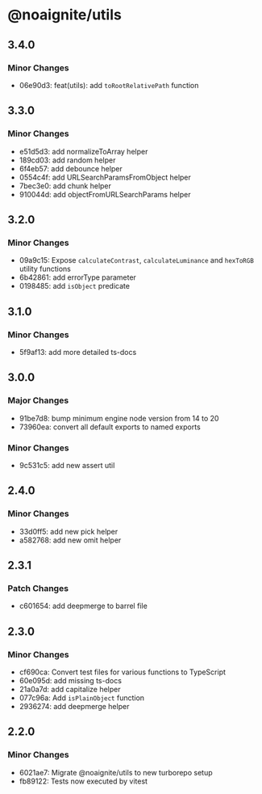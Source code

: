 # @noaignite/utils

## 3.4.0

### Minor Changes

- 06e90d3: feat(utils): add `toRootRelativePath` function

## 3.3.0

### Minor Changes

- e51d5d3: add normalizeToArray helper
- 189cd03: add random helper
- 6f4eb57: add debounce helper
- 0554c4f: add URLSearchParamsFromObject helper
- 7bec3e0: add chunk helper
- 910044d: add objectFromURLSearchParams helper

## 3.2.0

### Minor Changes

- 09a9c15: Expose `calculateContrast`, `calculateLuminance` and `hexToRGB` utility functions
- 6b42861: add errorType parameter
- 0198485: add `isObject` predicate

## 3.1.0

### Minor Changes

- 5f9af13: add more detailed ts-docs

## 3.0.0

### Major Changes

- 91be7d8: bump minimum engine node version from 14 to 20
- 73960ea: convert all default exports to named exports

### Minor Changes

- 9c531c5: add new assert util

## 2.4.0

### Minor Changes

- 33d0ff5: add new pick helper
- a582768: add new omit helper

## 2.3.1

### Patch Changes

- c601654: add deepmerge to barrel file

## 2.3.0

### Minor Changes

- cf690ca: Convert test files for various functions to TypeScript
- 60e095d: add missing ts-docs
- 21a0a7d: add capitalize helper
- 077c96a: Add `isPlainObject` function
- 2936274: add deepmerge helper

## 2.2.0

### Minor Changes

- 6021ae7: Migrate @noaignite/utils to new turborepo setup
- fb89122: Tests now executed by vitest
